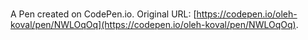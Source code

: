 # 

A Pen created on CodePen.io. Original URL: [https://codepen.io/oleh-koval/pen/NWLOqOq](https://codepen.io/oleh-koval/pen/NWLOqOq).

